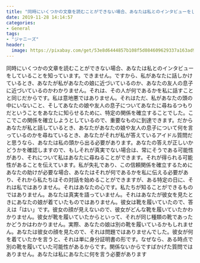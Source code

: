 ```yaml
---
title: "同時にいくつかの文章を読むことができない場合、あなたは私とのインタビューをしていることを知っています。"
date: 2019-11-28 14:14:57
categories:
- General
tags:
- "ジャニーズ"
header:
  image: https://pixabay.com/get/53e8d6444857b108f5d084609629337a163ad9ed504c704c722b72d59045c250_1280.jpg
---
```


同時にいくつかの文章を読むことができない場合、あなたは私とのインタビューをしていることを知っています。できません。ですから、私があなたに話しかけているとき、あなたが私があなたの娘に近づいているのか、あなたの友人の息子に近づいているのかわかりません。それは、その人が何であるかを私に話すことと同じだからです。私は意地悪ではありません。それはただ、私があなたの頭の中にいないこと、そしてあなたの娘や友人の息子についてあなたに尋ねるつもりだということをあなたに知らせるために、特定の関係を確立することでした。ここでこの関係を確立しようとしているので、重要なものに到達できます。だからあなたが私と話しているとき、あなたがあなたの娘や友人の息子について何を言っているのかを尋ねているとき、あなたがそれが私が答えているアイドル質問だと思うなら、あなたは私の頭から出る必要があります。あなたの答えが正しいかどうかを確認しますので、もしそれが真実でない場合は、常にそうである可能性があり、それについて私はあなたに尋ねることができます。それが得られる可能性があることを伝えています。私が失礼であり、この信頼関係を確立するためにあなたの助けが必要な場合、あなたはそれが何であるかを私に伝える必要があり、それから私たちはその対話を始めることができますが、ある特定の日に、それは私ではありません。それはあなたの心です。私たちが知ることができるものではありません。あなたは真実を語っていません。それはあなたが彼女を見たときにあなたの娘が着ていたものではありません。彼女は靴を履いていたので、答えは「はい」です。彼女の顔が見えないので、彼女がどんな靴を履いていたかわかりません。彼女が靴を履いていたからといって、それが同じ種類の靴であったかどうかはわかりません。実際、あなたの娘は別の靴を履いているかもしれません。あなたは彼女の顔を見たので、それは問題ではありませんでした。彼女が何を着ていたかを言うと、それは単に身分証明書の形です。なぜなら、ある時点で別の靴を履いていた可能性があるからです。関係ないからですばかげた質問ではありません。あなたは私にあなたに何を言う必要があります
